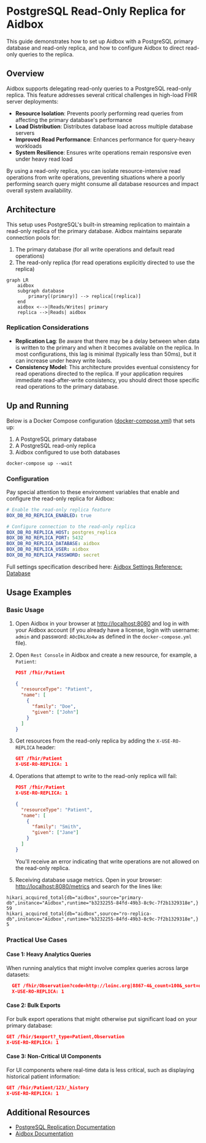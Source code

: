 # PostgreSQL Read-Only Replica for Aidbox

This guide demonstrates how to set up Aidbox with a PostgreSQL primary database and read-only replica, and how to configure Aidbox to direct read-only queries to the replica.

## Overview

Aidbox supports delegating read-only queries to a PostgreSQL read-only replica. This feature addresses several critical challenges in high-load FHIR server deployments:

- **Resource Isolation**: Prevents poorly performing read queries from affecting the primary database's performance
- **Load Distribution**: Distributes database load across multiple database servers
- **Improved Read Performance**: Enhances performance for query-heavy workloads
- **System Resilience**: Ensures write operations remain responsive even under heavy read load

By using a read-only replica, you can isolate resource-intensive read operations from write operations, preventing situations where a poorly performing search query might consume all database resources and impact overall system availability.

## Architecture

This setup uses PostgreSQL's built-in streaming replication to maintain a read-only replica of the primary database. Aidbox maintains separate connection pools for:

1. The primary database (for all write operations and default read operations)
2. The read-only replica (for read operations explicitly directed to use the replica)

```mermaid
graph LR
    aidbox
    subgraph database
        primary[(primary)] --> replica[(replica)]
    end
    aidbox <-->|Reads/Writes| primary
    replica -->|Reads| aidbox
```

### Replication Considerations

- **Replication Lag**: Be aware that there may be a delay between when data is written to the primary and when it becomes available on the replica. In most configurations, this lag is minimal (typically less than 50ms), but it can increase under heavy write loads.
- **Consistency Model**: This architecture provides eventual consistency for read operations directed to the replica. If your application requires immediate read-after-write consistency, you should direct those specific read operations to the primary database.

## Up and Running

Below is a Docker Compose configuration ([docker-compose.yml](./docker-compose.yml)) that sets up:

1. A PostgreSQL primary database
2. A PostgreSQL read-only replica
3. Aidbox configured to use both databases

```shell
docker-compose up --wait
```

### Configuration

Pay special attention to these environment variables that enable and configure the read-only replica for Aidbox:

```yaml
# Enable the read-only replica feature
BOX_DB_RO_REPLICA_ENABLED: true

# Configure connection to the read-only replica
BOX_DB_RO_REPLICA_HOST: postgres_replica
BOX_DB_RO_REPLICA_PORT: 5432
BOX_DB_RO_REPLICA_DATABASE: aidbox
BOX_DB_RO_REPLICA_USER: aidbox
BOX_DB_RO_REPLICA_PASSWORD: secret
```

Full settings specification described here: [Aidbox Settings Reference: Database](https://docs.aidbox.app/reference/settings/database#read-only-replica)

## Usage Examples

### Basic Usage

1. Open Aidbox in your browser at [http://localhost:8080](http://localhost:8080) and log in with your Aidbox account (if you already have a license, login with username: `admin` and password: `A0cDkLXo4w` as defined in the `docker-compose.yml` file).

2. Open `Rest Console` in Aidbox and create a new resource, for example, a `Patient`:
   ```json
   POST /fhir/Patient

   {
     "resourceType": "Patient",
     "name": [
       {
         "family": "Doe",
         "given": ["John"]
       }
     ]
   }
   ```

3. Get resources from the read-only replica by adding the `X-USE-RO-REPLICA` header:
   ```json
   GET /fhir/Patient
   X-USE-RO-REPLICA: 1
   ```

4. Operations that attempt to write to the read-only replica will fail:
   ```json
   POST /fhir/Patient
   X-USE-RO-REPLICA: 1

   {
     "resourceType": "Patient",
     "name": [
       {
         "family": "Smith",
         "given": ["Jane"]
       }
     ]
   }
   ```
   You'll receive an error indicating that write operations are not allowed on the read-only replica.

5. Receiving database usage metrics. Open in your browser: <http://localhost:8080/metrics> and search for the lines like:

  ```text
  hikari_acquired_total{db="aidbox",source="primary-db",instance="Aidbox",runtime="b3232255-84fd-49b3-8c9c-7f2b1329318e",} 59
  hikari_acquired_total{db="aidbox",source="ro-replica-db",instance="Aidbox",runtime="b3232255-84fd-49b3-8c9c-7f2b1329318e",} 5
  ```

### Practical Use Cases

#### Case 1: Heavy Analytics Queries

When running analytics that might involve complex queries across large datasets:

```json
  GET /fhir/Observation?code=http://loinc.org|8867-4&_count=100&_sort=date&subject:Patient.identifier=urn:oid:1.2.36.146.595.217.0.1|12345
  X-USE-RO-REPLICA: 1
```

#### Case 2: Bulk Exports

For bulk export operations that might otherwise put significant load on your primary database:

```json
GET /fhir/$export?_type=Patient,Observation
X-USE-RO-REPLICA: 1
```

#### Case 3: Non-Critical UI Components

For UI components where real-time data is less critical, such as displaying historical patient information:

```json
GET /fhir/Patient/123/_history
X-USE-RO-REPLICA: 1
```

## Additional Resources

- [PostgreSQL Replication Documentation](https://www.postgresql.org/docs/current/warm-standby.html)
- [Aidbox Documentation](https://docs.aidbox.app/)
